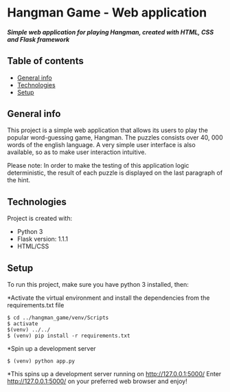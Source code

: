 # Hangman Game - Web application

##### Simple web application for playing Hangman, created with HTML, CSS and Flask framework

## Table of contents
* [General info](#general-info)
* [Technologies](#technologies)
* [Setup](#setup)

## General info
This project is a simple web application that allows its users to play the popular word-guessing game, Hangman. The
puzzles consists over 40, 000 words of the english language. A very simple user interface is also available, so
as to make user interaction intuitive.

Please note: In order to make the testing of this application logic deterministic, the result of each puzzle is displayed on the last
paragraph of the hint.


## Technologies
Project is created with:
* Python 3
* Flask version: 1.1.1
* HTML/CSS

## Setup
To run this project, make sure you have python 3 installed, then:

*Activate the virtual environment and install the dependencies from the requirements.txt file

```
$ cd ../hangman_game/venv/Scripts
$ activate
$(venv) ../../
$ (venv) pip install -r requirements.txt
```

*Spin up a development server
```
$ (venv) python app.py
```

*This spins up a development server running on http://127.0.0.1:5000/
Enter http://127.0.0.1:5000/ on your preferred web browser and enjoy!
